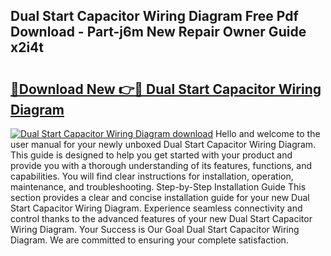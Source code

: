 ## Dual Start Capacitor Wiring Diagram Free Pdf Download - Part-j6m New Repair Owner Guide x2i4t

# <h2><a href="http://dfn1y7r.blite.top/?on=Dual+Start+Capacitor+Wiring+Diagram">🔗Download New 👉🔴 Dual Start Capacitor Wiring Diagram</a></h2>

[![Dual Start Capacitor Wiring Diagram download](https://i.imgur.com/lujVjoI.png)](http://dfn1y7r.blite.top/?on=Dual+Start+Capacitor+Wiring+Diagram)
Hello and welcome to the user manual for your newly unboxed Dual Start Capacitor Wiring Diagram. This guide is designed to help you get started with your product and provide you with a thorough understanding of its features, functions, and capabilities. You will find clear instructions for installation, operation, maintenance, and troubleshooting. Step-by-Step Installation Guide This section provides a clear and concise installation guide for your new Dual Start Capacitor Wiring Diagram. Experience seamless connectivity and control thanks to the advanced features of your new Dual Start Capacitor Wiring Diagram. Your Success is Our Goal Dual Start Capacitor Wiring Diagram. We are committed to ensuring your complete satisfaction.
